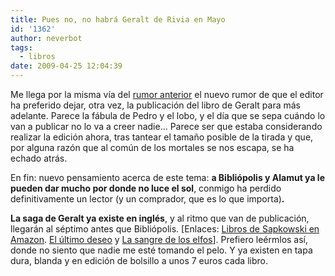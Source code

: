 ```yaml
---
title: Pues no, no habrá Geralt de Rivia en Mayo
id: '1362'
author: neverbot
tags:
  - libros
date: 2009-04-25 12:04:39
---
```


Me llega por la misma vía del [rumor anterior](https://neverbot.com/libros/26-de-mayo-%c2%bfpublicacion-del-ultimo-libro-de-geralt/) el nuevo rumor de que el editor ha preferido dejar, otra vez, la publicación del libro de Geralt para más adelante. Parece la fábula de Pedro y el lobo, y el día que se sepa cuándo lo van a publicar no lo va a creer nadie... Parece ser que estaba considerando realizar la edición ahora, tras tantear el tamaño posible de la tirada y que, por alguna razón que al común de los mortales se nos escapa, se ha echado atrás.

En fin: nuevo pensamiento acerca de este tema: **a Bibliópolis y Alamut ya le pueden dar mucho por donde no luce el sol**, conmigo ha perdido definitivamente un lector (y un comprador, que es lo que importa)**.**

**La saga de Geralt ya existe en inglés**, y al ritmo que van de publicación, llegarán al séptimo antes que Bibliópolis. \[Enlaces: [Libros de Sapkowski en Amazon](http://www.amazon.com/exec/obidos/search-handle-url/ref=ntt_athr_dp_sr_1?_encoding=UTF8&search-type=ss&index=books&field-author=Andrzej%20Sapkowski). [El último deseo](http://www.amazon.com/Last-Wish-Andrzej-Sapkowski/dp/0316029181/ref=sr_1_1?ie=UTF8&s=books&qid=1240653275&sr=1-1) y [La sangre de los elfos](http://www.amazon.com/Blood-Elves-Witcher-Andrzej-Sapkowski/dp/031602919X/ref=sr_1_2?ie=UTF8&s=books&qid=1240653275&sr=1-2)\]. Prefiero leérmlos así, donde no siento que nadie me esté tomando el pelo. Y ya existen en tapa dura, blanda y en edición de bolsillo a unos 7 euros cada libro.